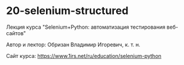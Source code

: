 # 20-selenium-structured

Лекция курса "Selenium+Python: автоматизация тестирования веб-сайтов"

Автор и лектор: Обризан Владимир Игоревич, к. т. н.

Сайт курса: https://www.1irs.net/ru/education/selenium-python
